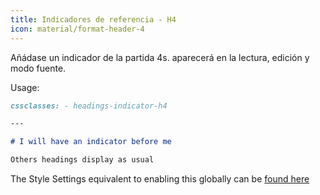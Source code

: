 ```yaml
---
title: Indicadores de referencia - H4
icon: material/format-header-4
---
```


Añádase un indicador de la partida 4s. aparecerá en la lectura, edición y
modo fuente.

Usage:

```md
cssclasses: - headings-indicator-h4

---

# I will have an indicator before me

Others headings display as usual
```

The Style Settings equivalent to enabling this globally can be [found here](../../Style-Settings/Editor/Typography/headings/index.md#for-heading-4)
